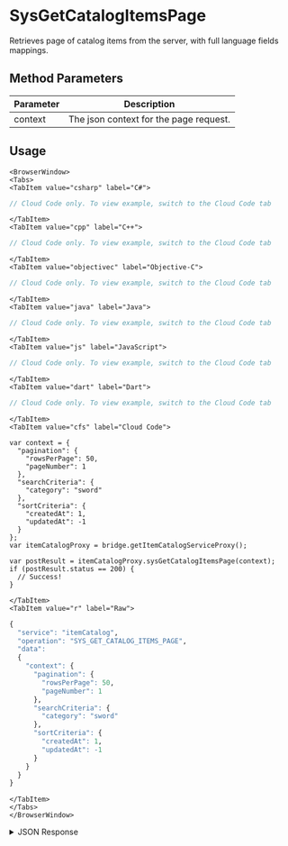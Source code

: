 # SysGetCatalogItemsPage

Retrieves page of catalog items from the server, with full language fields mappings.

<PartialServop service_name="itemCatalog" operation_name="SYS_GET_CATALOG_ITEMS_PAGE" />

## Method Parameters
Parameter | Description
--------- | -----------
context | The json context for the page request.

## Usage

```mdx-code-block
<BrowserWindow>
<Tabs>
<TabItem value="csharp" label="C#">
```

```csharp
// Cloud Code only. To view example, switch to the Cloud Code tab
```

```mdx-code-block
</TabItem>
<TabItem value="cpp" label="C++">
```

```cpp
// Cloud Code only. To view example, switch to the Cloud Code tab
```

```mdx-code-block
</TabItem>
<TabItem value="objectivec" label="Objective-C">
```

```objectivec
// Cloud Code only. To view example, switch to the Cloud Code tab
```

```mdx-code-block
</TabItem>
<TabItem value="java" label="Java">
```

```java
// Cloud Code only. To view example, switch to the Cloud Code tab
```

```mdx-code-block
</TabItem>
<TabItem value="js" label="JavaScript">
```

```javascript
// Cloud Code only. To view example, switch to the Cloud Code tab
```

```mdx-code-block
</TabItem>
<TabItem value="dart" label="Dart">
```

```dart
// Cloud Code only. To view example, switch to the Cloud Code tab
```

```mdx-code-block
</TabItem>
<TabItem value="cfs" label="Cloud Code">
```

```cfscript
var context = {
  "pagination": {
    "rowsPerPage": 50,
    "pageNumber": 1
  },
  "searchCriteria": {
    "category": "sword"
  },
  "sortCriteria": {
    "createdAt": 1,
    "updatedAt": -1
  }
};
var itemCatalogProxy = bridge.getItemCatalogServiceProxy();

var postResult = itemCatalogProxy.sysGetCatalogItemsPage(context);
if (postResult.status == 200) {
  // Success!
}
```

```mdx-code-block
</TabItem>
<TabItem value="r" label="Raw">
```

```r
{
  "service": "itemCatalog",
  "operation": "SYS_GET_CATALOG_ITEMS_PAGE",
  "data":
  {
    "context": {
      "pagination": {
        "rowsPerPage": 50,
        "pageNumber": 1
      },
      "searchCriteria": {
        "category": "sword"
      },
      "sortCriteria": {
        "createdAt": 1,
        "updatedAt": -1
      }
    }
  }
}
```

```mdx-code-block
</TabItem>
</Tabs>
</BrowserWindow>
```

<details>
<summary>JSON Response</summary>

```json
{
  "data": {
    "context": "eyJzZWFyY2hDcml0ZXJpYSI6eyJnYW1lSWQiOiIyMzQwMyJ9LCJzb3J0Q3JpdGVyaWEiOnsiY3JlYXRlZEF0IjoxLCJ1cGRhdGVkQXQiOi0xfSwicGFnaW5hdGlvbiI6eyJyb3dzUGVyUGFnZSI6MSwicGFnZU51bWJlciI6MSwiZG9Db3VudCI6dHJ1ZX0sIm9wdGlvbnMiOm51bGx9",
    "results": {
      "count": 7,
      "page": 1,
      "items": [
        {
          "defId": "medal_bronze_1",
          "name": "Small Bronze Medal",
          "desc": "",
          "type": "ITEM",
          "category": "collectable",
          "tags": [
            "medal"
          ],
          "buyPrice": {
            "coins": 2000
          },
          "sellPrice": {
            "coins": 200
          },
          "image": "https://api.braincloudservers.com/files/portal/g/23403/metadata/itemDefinitions/medal_bronze_1.png",
          "resourceGroup": null,
          "resourceTag": null,
          "meta": {
            "level": "bronze"
          },
          "initData": {
            "exp": 0
          },
          "pState": "PUBLISHED",
          "publishedAt": 1566584361752,
          "createdAt": 1566584032523,
          "updatedAt": 1566584437921,
          "version": 4,
          "stackable": true,
          "consumable": false,
          "uses": null,
          "coolDownSecs": 0,
          "recoverySecs": 0,
          "activatable": false,
          "statusName": null,
          "activeSecs": null,
          "tradable": false,
          "blockchain": false,
          "blockchainDefId": null
        }
      ],
      "moreAfter": true,
      "moreBefore": false
    }
  },
  "status": 200
}
```
</details>

